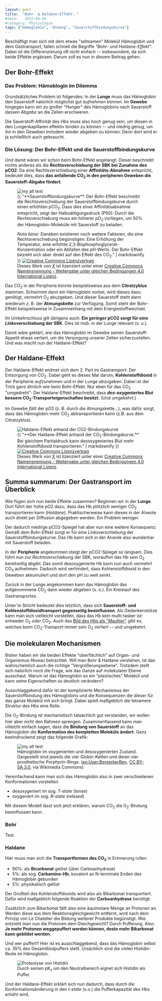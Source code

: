 ```yaml
---
layout: post
title:  "Bohr- & Haldane-Effekt: "
#date:   2022-04-04
#category: Physiologie
tags: ["Hämoglobin", "Atmung", "Sauerstoffbindungskurve"]
---
```

Beschäftigt man sich mit dem etwas "seltsamen" Molekül Hämoglobin und dem Gastransport, fallen schnell die Begriffe *"Bohr- und Haldane-Effekt"*. Dabei ist die Differenzierung oft nicht einfach -- insbesondere, da sich beide Effekte ergänzen. Darum soll es nun in diesem Beitrag gehen.

<!--more-->

## Der Bohr-Effekt

### Das Problem: Hämoblogin im Dilemma

Grundsätzliches Problem ist folgendes: In der **Lunge** muss das Hämoglobin den Sauerstoff natürlich möglichst gut *aufnehmen* können. Im **Gewebe** hingegen kann ein _zu_ großer "Hunger" des Hämoglobins nach Sauerstoff dessen _Abgabe_ an die Zellen erschweren.

Die Sauerstoff-Affinität des Hbs muss also hoch genug sein, um diesen in den Lungenkapillaren effektiv binden zu können -- und niedrig genug, um ihn in den Geweben trotzdem wieder abgeben zu können. Denn dort wird er ja schließlich auch gebraucht.

### Die Lösung: Der Bohr-Effekt und die Sauerstoffbindungskurve

Und damit wären wir schon beim Bohr-Effekt angelangt: Dieser beschreibt nichts anderes als die **Rechtsverschiebung der SBK bei Zunahme des pCO2**. Da eine Rechtsverschiebung einer **Affinitäts-Abnahme** entspricht, bedeutet dies, dass **das anfallende CO<sub>2</sub> in den peripheren Geweben die Sauerstoff-*Ab*gabe fördert**. 

<figure>
  <img src="{{"/assets/img/sauerstoffbindungskurve.svg" | relative_url}}" alt="my alt text"/>
  <figcaption>{{ "**Sauerstoffbindungskurve**. Der Bohr-Effekt beschreibt die Rechtsverschiebung der Sauerstoffbindungskurve durch einen erhöhten pCO<sub>2</sub>. Dass dies einer Affinitätsabnahme entspricht, zeigt der Halbsättigungsdruck (P50): Durch die Rechtsverschiebung muss ein höherer pO<sub>2</sub> vorliegen, um 50% der Hämoglobin-Moleküle mit Sauerstoff zu beladen. 
  
  *Nota bene:* Daneben existieren noch weitere Faktoren, die eine Rechtsverschiebung begünstigen: Eine Erhöhung der Temperatur, eine erhöhte 2,3-Bisphosphoglycerat-Konzentration oder ein Abfallen des pH-Werts. Der Bohr-Effekt bezieht sich aber direkt auf den Effekt des CO<sub>2</sub>." | markdownify }} <a rel="license" href="http://creativecommons.org/licenses/by-sa/4.0/"><img alt="Creative Commons Lizenzvertrag" style="border-width:0" src="https://i.creativecommons.org/l/by-sa/4.0/80x15.png" /></a><br />Dieses <span xmlns:dct="http://purl.org/dc/terms/" href="http://purl.org/dc/dcmitype/StillImage" rel="dct:type">Werk</span> von <a xmlns:cc="http://creativecommons.org/ns#" href="{% link about.markdown %}" property="cc:attributionName" rel="cc:attributionURL">X</a> ist lizenziert unter einer <a rel="license" href="http://creativecommons.org/licenses/by-sa/4.0/">Creative Commons Namensnennung - Weitergabe unter gleichen Bedingungen 4.0 International Lizenz</a>.</figcaption>
</figure>

Das CO<sub>2</sub> in der Peripherie könnte beispielsweise aus dem **Citratzyklus** stammen. Schwimmt dann ein Hämoglobin vorbei, wird dieses dazu genötigt, vermehrt O<sub>2</sub> abuzgeben. Und dieser Sauerstoff steht dann wiederum z. B. der **Atmungskette** zur Verfügung. Somit steht der Bohr-Effekt beispielsweise in Zusammenhang mit dem Energiestoffwechsel.

Im Umkehrschluss gilt übrigens auch: **Ein *geringer* pCO2 sorgt für eine *Links*verschiebung der SBK**. Dies ist insb. in der Lunge relevant (s. u.). 

Damit wäre geklärt, wie das Hämoglobin im Gewebe seinen Sauerstoff-Appetit etwas verliert, um die Versorgung unserer Zellen sicherzustellen. Und was macht nun der Haldane-Effekt?

## Der Haldane-Effekt

Der Haldane-Effekt widmet sich dem 2. Part im Gastransport: Der Entsorgung von CO<sub>2</sub>. Dabei geht es dieses Mal darum, **Kohlenstoffdioxid** in der Peripherie *auf*zunehmen und in der Lunge *ab*zugeben. Dabei ist der Trick ganz ähnlich wie beim Bohr-Effekt. Nur eben für das CO<sub>2</sub> "umgedreht": Der Haldane-Effekt beschreibt, dass **_des_-oxygeniertes Blut bessere CO<sub>2</sub>-Transporteigenschaften besitzt**. (Und umgekehrt.)

Im Gewebe _fällt_ der pO2 (z. B. durch die Atmungskette...), was dafür sorgt, dass das Hämoglobin mehr CO<sub>2</sub> abtransportieren kann (z.B. aus dem Citratzyklus). 

<figure>
  <img src="{{"/assets/img/haldane-graph.svg" | relative_url}}" alt="Haldane-Effekt anhand der CO2-Bindungskurve"/>
  <figcaption>{{ "**Der Haldane-Effekt anhand der CO<sub>2</sub>-Bindungskurve.** Bei gleichem Partialdruck kann desoxygeniertes Blut mehr Kohlenstoffdioxid transportieren." | markdownify }} <a rel="license" href="http://creativecommons.org/licenses/by-sa/4.0/"><img alt="Creative Commons Lizenzvertrag" style="border-width:0" src="https://i.creativecommons.org/l/by-sa/4.0/80x15.png" /></a><br />Dieses <span xmlns:dct="http://purl.org/dc/terms/" href="http://purl.org/dc/dcmitype/StillImage" rel="dct:type">Werk</span> von <a xmlns:cc="http://creativecommons.org/ns#" href="{% link about.markdown %}" property="cc:attributionName" rel="cc:attributionURL">X</a> ist lizenziert unter einer <a rel="license" href="http://creativecommons.org/licenses/by-sa/4.0/">Creative Commons Namensnennung - Weitergabe unter gleichen Bedingungen 4.0 International Lizenz</a>.</figcaption>
</figure>

## Summa summarum: Der Gastransport im Überblick

Wie fügen sich nun beide Effekte zusammen? Beginnen wir in der **Lunge**. Dort führt der hohe pO2 dazu, dass das Hb plötzlich weniger CO<sub>2</sub> transportieren kann (*Haldane*). Praktischerweise kann dieses in der Alveole auch direkt per Diffusion abgegeben werden. Ein Problem weniger. 

Der dadurch niedrige pCO2-Spiegel hat aber nun eine weitere Konsequenz: Gemäß dem Bohr-Effekt sorgt er für eine *Links*verschiebung der Sauerstoffbindungskurve. Das Hb kann sich in der Alveole also wunderbar mit Sauerstoff beladen. 

In der **Peripherie** angekommen steigt der pCO2-Spiegel so langsam. Dies führt nun zur *Rechts*verschiebung der SBK, woraufhin das Hb sein O<sub>2</sub> bereitwillig abgibt. Das somit desoxygenierte Hb kann nun auch vermehrt CO<sub>2</sub> aufnehmen. Dadurch wird verhindert, dass Kohlenstoffdioxid in den Geweben akkumuliert und dort den pH zu weit senkt. 

Zurück in der Lunge angekommen kann das Hämoglobin das aufgenommene CO<sub>2</sub> dann wieder abgeben (s. o.). Ein Kreislauf des Gastransportes.

Unter'm Stricht bedeutet dies letztlich, dass sich **Sauerstoff- und Kohlenstoffdioxidtransport gegenseitig beeinflussen**. Als Gedankenstütze kann man sich vielleicht vorstellen, dass das Hb kein multi-tasker ist: entweder O<sub>2</sub> *oder* CO<sub>2</sub>. Auch das [Bild des Hbs als "Maultier"](http://physiologie.cc/Bohr-Haldane.jpg) gibt es, welches beim CO<sub>2</sub>-Transport immer sein O<sub>2</sub> verliert -- und umgekehrt.

## Die molekularen Mechanismen

Bisher haben wir die beiden Effekte "oberflächlich" auf Organ- und Organismus-Niveau betrachtet. Will man Bohr & Haldane verstehen, ist das wahrscheinlich auch die richtige "Vergrößerungsebene". Trotzdem stellt sich natürlich noch die Frage, wie das Ganze auf molekularer Ebene ausschaut. Warum ist das Hämoglobin so ein "plastisches" Molekül und kann seine Eigenschaften so deutlich verändern?

Ausschlaggebend dafür ist der komplizierte Mechanismus der Sauerstoffbindung des Hämoglobins und die Konsequenzen die dieser für das ganze Molekül mit sich bringt. Dabei spielt maßgeblich die tetramere Struktur des Hbs eine Rolle.

Die O<sub>2</sub>-Bindung ist mechanistisch tatsächlich gut verstanden, wir wollen hier aber nicht den Rahmen sprengen. Zusammenfassend kann man villeicht einfach sagen, dass die **Bindung von Sauerstoff** an das Hämoglobin die **Konformation des kompletten Moleküls ändert**. Ganz beeindruckend zeigt das folgende Grafik:

<figure>
  <img src="https://upload.wikimedia.org/wikipedia/commons/b/ba/Hemoglobin_t-r_state_ani.gif" alt="my alt text"/>
  <figcaption>Hämoglobin im oxygenierten und desoxygenierten Zustand. Dargestellt sind jeweils die vier Globin-Ketten und deren vier prosthetische Porphyrin-Ringe. (<a href="https://commons.wikimedia.org/wiki/File:Hemoglobin_t-r_state_ani.gif">en:User:BerserkerBen</a>, <a href="http://creativecommons.org/licenses/by-sa/3.0/">CC BY-SA 3.0</a>, via Wikimedia Commons)</figcaption>
</figure>

Vereinfachend kann man sich das Hämoglobin also in zwei verschiedenen Konformationen vorstellen:

- desoxygeniert im sog. *T-state* (*tense*)
- oxygeniert im sog. *R-state* (*relaxed*)

Mit diesem Modell lässt sich jetzt erklären, warum CO<sub>2</sub> die O<sub>2</sub>-Bindung beeinflussen kann.

### Bohr

Test.

### Haldane

Hier muss man sich die **Transportformen des CO<sub>2</sub>** in Erinnerung rufen:

- 90%: als **Bicarbonat** gelöst (über Carboanhydrase)
- 5%: als sog. **Carbamino-Hb**; kovalent an N-terminale Enden des Hämoglobin gebunden
- 5%: physikalisch gelöst 

Der Großteil des Kohlenstoffdioxids wird also als Bikarbonat transportiert. Dafür wird maßgeblich folgende Reaktion der **Carboanhydrase** benötigt:

<!-- 
TODO: Hier Carboanhydrase einfügen
-->

Zusätzlich zum Bikarbonat fällt also eine äquimolare Menge an Protonen an. Werden diese aus dem Reaktionsgleichgewicht entfernt, wird nach dem Prinzip von Le Chatelier die Bildung weiterer Produkte begünstigt. Wie entzieht man nun die Protonen dem Gleichgewicht? Durch Pufferung. Also: **Je mehr Protonen weggepuffert werden können, desto mehr Bikarbonat kann gebildet werden.**

Und wer puffert? Hier ist es ausschlaggebend, dass das Hämoglobin selbst ca. 35% des Gesamtblutpuffers stellt. Ursächlich sind die vielen Histidin-Reste im Hämoglobin.

<figure>
  <img src="https://upload.wikimedia.org/wikipedia/commons/1/1b/Proteolysis_Histidine.svg" alt="Proteolyse von Histidin"/>
  <figcaption>Durch seinen pK<sub>s</sub> um den Neutralbereich eignet sich Histidin als Puffer.</figcaption>
</figure>

Und der Haldane-Effekt erklärt sich nun dadurch, dass durch die Konformationsänderung in den *t-state* (s.o.) die Pufferkapazität des Hbs erhöht wird.




